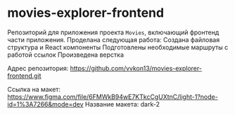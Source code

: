 # movies-explorer-frontend
Репозиторий для приложения проекта `Movies`, включающий фронтенд части приложения.
Проделана следующая работа:
Создана файловая структура и React компоненты
Подготовлены необходимые маршруты с работой ссылок
Произведена верстка

Адрес репозитория: https://github.com/vvkon13/movies-explorer-frontend.git

Ссылка на макет: https://www.figma.com/file/6FMWkB94wE7KTkcCgUXtnC/light-1?node-id=1%3A7266&mode=dev
Название макета: dark-2